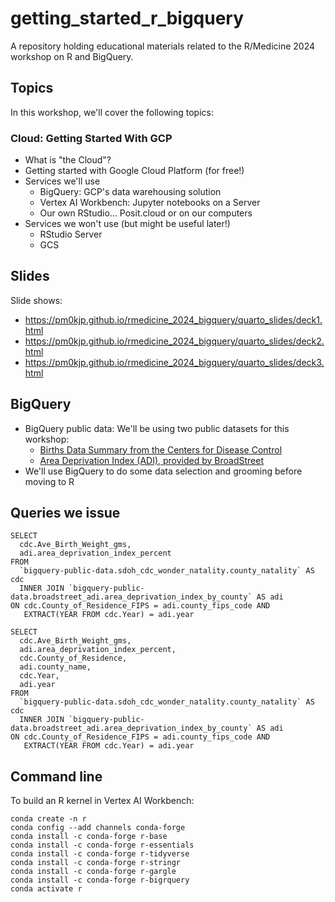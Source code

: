 # getting_started_r_bigquery

A repository holding educational materials related to the R/Medicine 2024 workshop on R and BigQuery.

## Topics

In this workshop, we'll cover the following topics:

### Cloud: Getting Started With GCP

* What is "the Cloud"?
* Getting started with Google Cloud Platform (for free!)
* Services we'll use
  * BigQuery: GCP's data warehousing solution 
  * Vertex AI Workbench: Jupyter notebooks on a Server
  * Our own RStudio... Posit.cloud or on our computers
* Services we won't use (but might be useful later!)
  * RStudio Server
  * GCS

## Slides

Slide shows: 

* <https://pm0kjp.github.io/rmedicine_2024_bigquery/quarto_slides/deck1.html>
* <https://pm0kjp.github.io/rmedicine_2024_bigquery/quarto_slides/deck2.html>
* <https://pm0kjp.github.io/rmedicine_2024_bigquery/quarto_slides/deck3.html>


## BigQuery 

* BigQuery public data: We'll be using two public datasets for this workshop:
  - [Births Data Summary from the Centers for Disease Control](https://console.cloud.google.com/marketplace/product/center-disease-control/wonder-births?project=principal-rhino-422713-m3)
  - [Area Deprivation Index (ADI), provided by BroadStreet](https://console.cloud.google.com/marketplace/product/broadstreet-public-data/adi?project=principal-rhino-422713-m3)
* We'll use BigQuery to do some data selection and grooming before moving to R 


## Queries we issue

```
SELECT
  cdc.Ave_Birth_Weight_gms,
  adi.area_deprivation_index_percent
FROM
  `bigquery-public-data.sdoh_cdc_wonder_natality.county_natality` AS cdc 
  INNER JOIN `bigquery-public-data.broadstreet_adi.area_deprivation_index_by_county` AS adi
ON cdc.County_of_Residence_FIPS = adi.county_fips_code AND 
   EXTRACT(YEAR FROM cdc.Year) = adi.year
```

```
SELECT
  cdc.Ave_Birth_Weight_gms,
  adi.area_deprivation_index_percent,
  cdc.County_of_Residence,
  adi.county_name,
  cdc.Year,
  adi.year
FROM
  `bigquery-public-data.sdoh_cdc_wonder_natality.county_natality` AS cdc 
  INNER JOIN `bigquery-public-data.broadstreet_adi.area_deprivation_index_by_county` AS adi
ON cdc.County_of_Residence_FIPS = adi.county_fips_code AND 
   EXTRACT(YEAR FROM cdc.Year) = adi.year
```

## Command line 

To build an R kernel in Vertex AI Workbench:

```
conda create -n r
conda config --add channels conda-forge
conda install -c conda-forge r-base
conda install -c conda-forge r-essentials
conda install -c conda-forge r-tidyverse
conda install -c conda-forge r-stringr
conda install -c conda-forge r-gargle
conda install -c conda-forge r-bigrquery
conda activate r
```
   